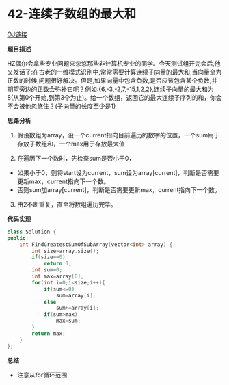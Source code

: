 # 42-连续子数组的最大和

[OJ链接](https://www.nowcoder.com/practice/459bd355da1549fa8a49e350bf3df484?tpId=13&tqId=11183&tPage=2&rp=1&ru=%2Fta%2Fcoding-interviews&qru=%2Fta%2Fcoding-interviews%2Fquestion-ranking)

**题目描述**

HZ偶尔会拿些专业问题来忽悠那些非计算机专业的同学。今天测试组开完会后,他又发话了:在古老的一维模式识别中,常常需要计算连续子向量的最大和,当向量全为正数的时候,问题很好解决。但是,如果向量中包含负数,是否应该包含某个负数,并期望旁边的正数会弥补它呢？例如:{6,-3,-2,7,-15,1,2,2},连续子向量的最大和为8(从第0个开始,到第3个为止)。给一个数组，返回它的最大连续子序列的和，你会不会被他忽悠住？(子向量的长度至少是1)

**思路分析**

1. 假设数组为array，设一个current指向目前遍历的数字的位置，一个sum用于存放子数组和，一个max用于存放最大值

2. 在遍历下一个数时，先检查sum是否小于0，
  - 如果小于0，则将start设为current，sum设为array[current]，判断是否需要更新max，current指向下一个数。
  - 否则sum加array[current]，判断是否需要更新max，current指向下一个数。

3. 由2不断重复，直至将数组遍历完毕。

**代码实现**

```c++
class Solution {
public:
    int FindGreatestSumOfSubArray(vector<int> array) {
        int size=array.size();
        if(size==0)
            return 0;
        int sum=0;
        int max=array[0];
        for(int i=0;i<size;i++){
            if(sum<=0)
                sum=array[i];
            else
                sum+=array[i];
            if(sum>max)
                max=sum;
        }
        return max;
    }
};
```

**总结**

* 注意从for循环范围


